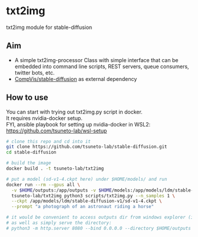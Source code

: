 # txt2img
txt2img module for stable-diffusion

## Aim

- A simple txt2img-processor Class with simple interface that can be embedded into command line scripts, REST servers, queue consumers, twitter bots, etc.
- [CompVis/stable-diffusion](https://github.com/CompVis/stable-diffusion) as external dependency

## How to use

You can start with trying out txt2img.py script in docker.  
It requires nvidia-docker setup.  
FYI, ansible playbook for setting up nvidia-docker in WSL2: https://github.com/tsuneto-lab/wsl-setup

```bash
# clone this repo and cd into it
git clone https://github.com/tsuneto-lab/stable-diffusion.git
cd stable-diffusion

# build the image
docker build . -t tsuneto-lab/txt2img

# put a model (sd-v1-4.ckpt here) under $HOME/models/ and run
docker run --rm --gpus all \
  -v $HOME/outputs:/app/outputs -v $HOME/models:/app/models/ldm/stable-diffusion-v1 \
  tsuneto-lab/txt2img python3 scripts/txt2img.py --n_samples 1 \
  --ckpt /app/models/ldm/stable-diffusion-v1/sd-v1-4.ckpt \
  --prompt "a photograph of an astronaut riding a horse"

# it would be convenient to access outputs dir from windows explorer (if wsl)
# as well as simply serve the directory:
# python3 -m http.server 8080 --bind 0.0.0.0 --directory $HOME/outputs
```
